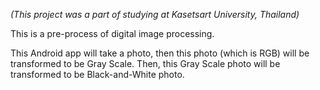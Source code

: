 *(This project was a part of studying at Kasetsart University, Thailand)*

This is a pre-process of digital image processing.

This Android app will take a photo, then this photo (which is RGB) will be transformed to be Gray Scale. Then, this Gray Scale photo will be transformed to be Black-and-White photo.
